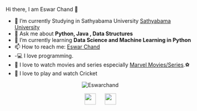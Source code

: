 

<hi align="center">Hi there, I am Eswar Chand 👋</h1>

- 🔭 I’m currently Studying in Sathyabama University <a href="https://www.sathyabama.ac.in/" target="_blank">Sathyabama University</a>
- 💬 Ask me about <strong>Python, Java , Data Structures </strong>
- 🌱 I’m currently learning <strong>Data Science and Machine Learning in Python </strong>
- 📫 How to reach me: <a href="https://www.linkedin.com/in/eswar-chand-868b5617b/" target="_blank">Eswar Chand</a>
- -💻 I love programming.
- 🎥 I love to watch movies and series especially <a href="https://www.marvel.com/movies" target="_blank">Marvel Movies/Series</a>.⚽
- 🏏 I love to play and watch Cricket

<p align="center">
  <img src="https://github-readme-stats.vercel.app/api?username=Chandu71202&show_icons=true" alt="Eswarchand">
</p>

<p align="center">
  <a href="https://www.linkedin.com/in/eswar-chand-868b5617b/" target="_blank"><img src="https://cdn.jsdelivr.net/npm/simple-icons@3.0.1/icons/linkedin.svg" height="30" width="30"></a>
&nbsp;&nbsp;&nbsp;&nbsp;
  <a href="https://www.instagram.com/chanduu_71202/" target="_blank"><img src="https://cdn.jsdelivr.net/npm/@jxnblk/simple-icons@1.0.0/icons/instagram.svg" height=30" width="30"></a>
</p>


